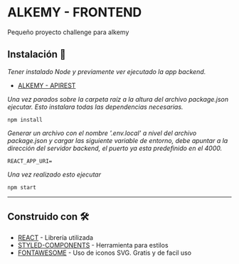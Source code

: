 # ALKEMY - FRONTEND

Pequeño proyecto challenge para alkemy

## Instalación 🔧

_Tener instalado Node y previamente ver ejecutado la app backend._
* [ALKEMY - APIREST](https://github.com/shompys/ALKEMY-APIREST)

_Una vez parados sobre la carpeta raíz a la altura del archivo package.json ejecutar.
Esto instalara todas las dependencias necesarias._

```
npm install
```
_Generar un archivo con el nombre '.env.local' a nivel del archivo package.json y cargar las siguiente variable de entorno, debe apuntar a la dirección del servidor backend, el puerto ya esta predefinido en el 4000._

```
REACT_APP_URI=
```

_Una vez realizado esto ejecutar_
```
npm start
```
---
## Construido con 🛠️

* [REACT](https://reactjs.org/) - Librería utilizada
* [STYLED-COMPONENTS](https://styled-components.com/) - Herramienta para estilos
* [FONTAWESOME](https://fontawesome.com/) - Uso de iconos SVG. Gratis y de facil uso